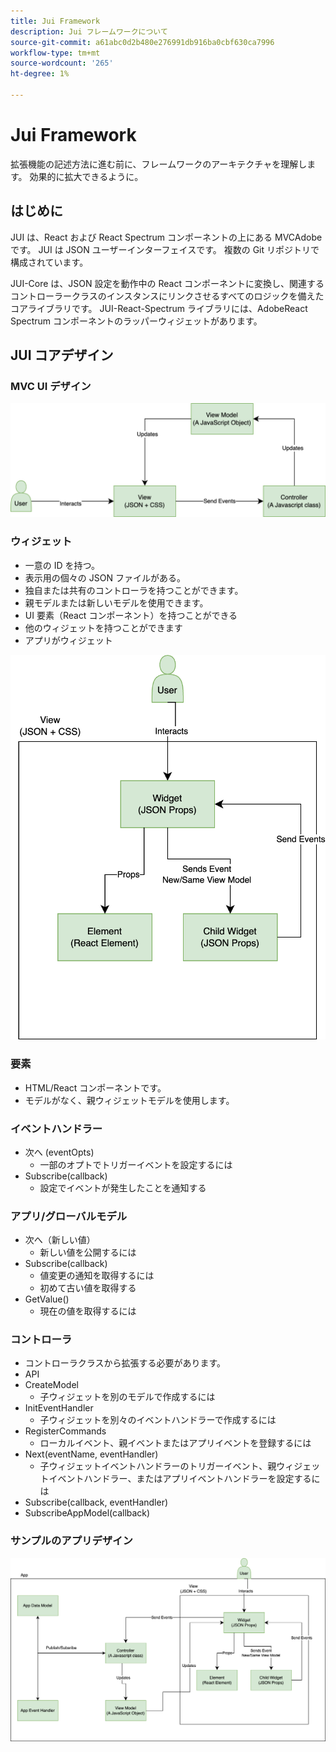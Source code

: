 ```yaml
---
title: Jui Framework
description: Jui フレームワークについて
source-git-commit: a61abc0d2b480e276991db916ba0cbf630ca7996
workflow-type: tm+mt
source-wordcount: '265'
ht-degree: 1%

---
```


# Jui Framework

拡張機能の記述方法に進む前に、フレームワークのアーキテクチャを理解します。
効果的に拡大できるように。

## はじめに

JUI は、React および React Spectrum コンポーネントの上にある MVCAdobeです。 JUI は JSON ユーザーインターフェイスです。 複数の Git リポジトリで構成されています。

JUI-Core は、JSON 設定を動作中の React コンポーネントに変換し、関連するコントローラークラスのインスタンスにリンクさせるすべてのロジックを備えたコアライブラリです。
JUI-React-Spectrum ライブラリには、AdobeReact Spectrum コンポーネントのラッパーウィジェットがあります。

## JUI コアデザイン

### MVC UI デザイン

![JUI MVC フロー](./imgs/jui-mvc-flow.png)

### ウィジェット

- 一意の ID を持つ。
- 表示用の個々の JSON ファイルがある。
- 独自または共有のコントローラを持つことができます。
- 親モデルまたは新しいモデルを使用できます。
- UI 要素（React コンポーネント）を持つことができる
- 他のウィジェットを持つことができます
- アプリがウィジェット

![JUI ウィジェット](./imgs/jui-widget.png)

### 要素

- HTML/React コンポーネントです。
- モデルがなく、親ウィジェットモデルを使用します。

### イベントハンドラー

- 次へ (eventOpts)
   - 一部のオプトでトリガーイベントを設定するには
- Subscribe(callback)
   - 設定でイベントが発生したことを通知する

### アプリ/グローバルモデル

- 次へ（新しい値）
   - 新しい値を公開するには
- Subscribe(callback)
   - 値変更の通知を取得するには
   - 初めて古い値を取得する
- GetValue()
   - 現在の値を取得するには

### コントローラ

- コントローラクラスから拡張する必要があります。
- API
- CreateModel
   - 子ウィジェットを別のモデルで作成するには
- InitEventHandler
   - 子ウィジェットを別々のイベントハンドラーで作成するには
- RegisterCommands
   - ローカルイベント、親イベントまたはアプリイベントを登録するには
- Next(eventName, eventHandler)
   - 子ウィジェットイベントハンドラーのトリガーイベント、親ウィジェットイベントハンドラー、またはアプリイベントハンドラーを設定するには
- Subscribe(callback, eventHandler)
- SubscribeAppModel(callback)

### サンプルのアプリデザイン

![サンプルアプリ](./imgs/jui-sample-app.png)
